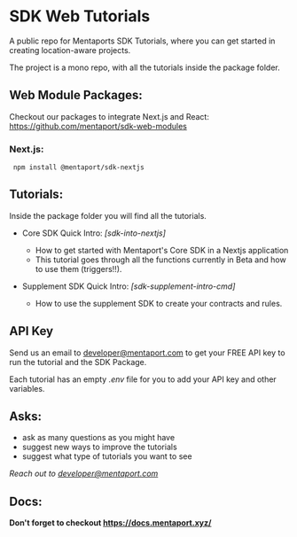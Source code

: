 # SDK Web Tutorials
A public repo for Mentaports SDK Tutorials, where you can get started in creating location-aware projects.

The project is a mono repo, with all the tutorials inside the package folder.

## Web Module Packages:
Checkout our packages to integrate Next.js and React:
https://github.com/mentaport/sdk-web-modules

### Next.js:
     npm install @mentaport/sdk-nextjs
## Tutorials:
Inside the package folder you will find all the tutorials.
- Core SDK Quick Intro: *[sdk-into-nextjs]*
   - How to get started with Mentaport's Core SDK in a Nextjs application
   - This tutorial goes through all the functions currently in Beta and how to use them (triggers!!).
   
- Supplement SDK Quick Intro: *[sdk-supplement-intro-cmd]*
   - How to use the supplement SDK to create your contracts and rules.


## API Key
Send us an email to developer@mentaport.com to get your FREE API key to run the tutorial and the SDK Package.

Each tutorial has an empty *.env* file for you to add your API key and other variables.

## Asks:
- ask as many questions as you might have
- suggest new ways to improve the tutorials
- suggest what type of tutorials you want to see

*Reach out to developer@mentaport.com*

## Docs:
**Don't forget to checkout https://docs.mentaport.xyz/**

